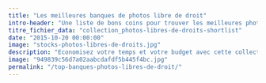 ```yaml
---
title: "Les meilleures banques de photos libre de droit"
intro-header: "Une liste de bons coins pour trouver les meilleures photos sans droits d'auteur. Retrouvez un bonus en fin de liste. N'hésitez pas à le bookmarker."
titre_fichier_data: "collection_photos-libres-de-droits-shortlist"
date: "2015-10-20 00:00:00"
image: "stocks-photos-libres-de-droits.jpg"
description: "Economisez votre temps et votre budget avec cette collection de stocks de photographies libres de droits."
image: "949839c56d7a02aabcdafdf5b445f4bc.jpg"
permalink: "/top-banques-photos-libres-de-droit/"
---
```

